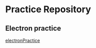 # Practice Repository

## Electron practice

[electronPractice](https://github.com/hellworld-io/comaPractice/tree/electronPractice)